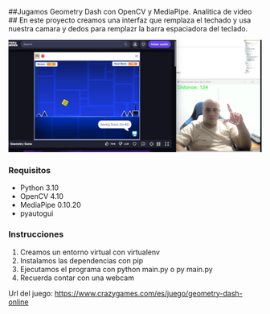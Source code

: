 ##Jugamos Geometry Dash con OpenCV y MediaPipe. Analitica de video ##
En este proyecto creamos una interfaz que remplaza el techado y usa nuestra camara y dedos para remplazr la barra espaciadora del teclado.

![Example](https://github.com/vhngroup/Play_Geometry_Dash_with_finger_mediapipe/blob/main/static/image.png)

### Requisitos ###
- Python 3.10
- OpenCV 4.10
- MediaPipe 0.10.20
- pyautogui
### Instrucciones ###
1. Creamos un entorno virtual con virtualenv
2. Instalamos las dependencias con pip
3. Ejecutamos el programa con python main.py o py main.py
4. Recuerda contar con una webcam 

Url del juego: https://www.crazygames.com/es/juego/geometry-dash-online
